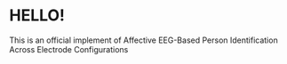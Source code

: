 # HELLO!
This is an official implement of Affective EEG-Based Person Identification Across Electrode Configurations
